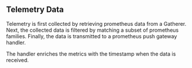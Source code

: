 ## Telemetry Data

Telemetry is first collected by retrieving prometheus data from a Gatherer.
Next, the collected data is filtered by matching a subset of prometheus families.
Finally, the data is transmitted to a prometheus push gateway handler.

The handler enriches the metrics with the timestamp when the data is
received.
